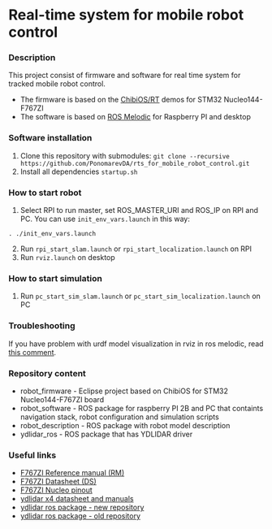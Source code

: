 # Real-time system for mobile robot control

### Description

This project consist of firmware and software for real time system for tracked mobile robot control.
- The firmware is based on the [ChibiOS/RT](http://chibios.org/dokuwiki/doku.php) demos for STM32 Nucleo144-F767ZI
- The software is based on [ROS Melodic](http://wiki.ros.org/melodic) for Raspberry PI and desktop

### Software installation

1. Clone this repository with submodules:
`git clone --recursive https://github.com/PonomarevDA/rts_for_mobile_robot_control.git`
2. Install all dependencies
`startup.sh`

### How to start robot

1. Select RPI to run master, set ROS_MASTER_URI and ROS_IP on RPI and PC. You can use `init_env_vars.launch` in this way:

`. ./init_env_vars.launch`

2. Run `rpi_start_slam.launch` or `rpi_start_localization.launch` on RPI
3. Run `rviz.launch` on desktop

### How to start simulation

1. Run `pc_start_sim_slam.launch` or `pc_start_sim_localization.launch` on PC

### Troubleshooting

If you have problem with urdf model visualization in rviz in ros melodic, read [this comment](https://github.com/ros-visualization/rviz/issues/1249#issuecomment-403351217).

### Repository content

* robot_firmware - Eclipse project based on ChibiOS for STM32 Nucleo144-F767ZI board
* robot_software - ROS package for raspberry PI 2B and PC that containts navigation stack, robot configuration and simulation scripts 
* robot_description - ROS package with robot model description
* ydlidar_ros - ROS package that has YDLIDAR driver

### Useful links

* [F767ZI Reference manual (RM)](http://www.st.com/content/ccc/resource/technical/document/reference_manual/group0/96/8b/0d/ec/16/22/43/71/DM00224583/files/DM00224583.pdf/jcr:content/translations/en.DM00224583.pdf)
* [F767ZI Datasheet (DS)](http://www.st.com/content/ccc/resource/technical/document/datasheet/group3/c5/37/9c/1d/a6/09/4e/1a/DM00273119/files/DM00273119.pdf/jcr:content/translations/en.DM00273119.pdf)
* [F767ZI Nucleo pinout](https://os.mbed.com/platforms/ST-Nucleo-F767ZI/)
* [ydlidar x4 datasheet and manuals](http://www.ydlidar.com/download/)
* [ydlidar ros package - new repository](https://github.com/YDLIDAR/ydlidar_ros/)
* [ydlidar ros package - old repository](https://github.com/EAIBOT/ydlidar/)


